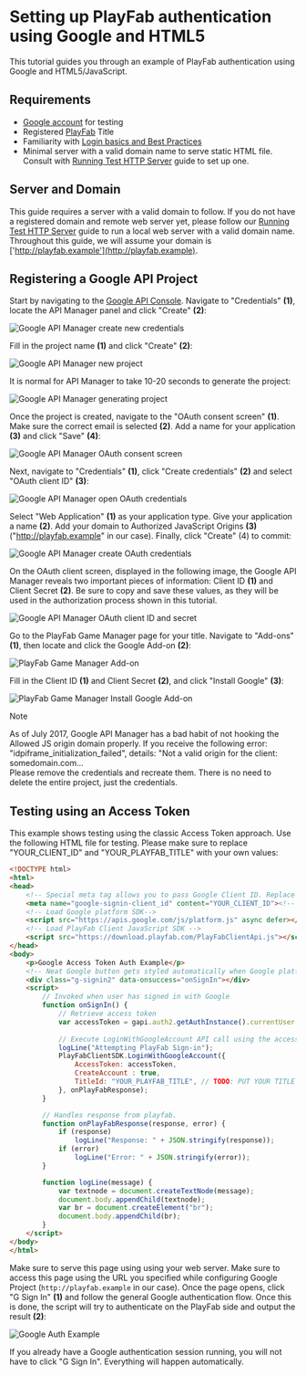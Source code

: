 # Setting up PlayFab authentication using Google and HTML5

This tutorial guides you through an example of PlayFab authentication using Google and HTML5/JavaScript.

## Requirements

- [Google account](https://google.com/) for testing
- Registered [PlayFab](https://playfab.com/) Title
- Familiarity with [Login basics and Best Practices](../../authentication/platform-specific-authentication/login-basics-best-practices)
- Minimal server with a valid domain name to serve static HTML file. Consult with [Running Test HTTP Server](https://api.playfab.com/docs/tutorials/http-server) guide to set up one.

## Server and Domain

This guide requires a server with a valid domain to follow. If you do not have a registered domain and remote web server yet, please follow our [Running Test HTTP Server](https://api.playfab.com/docs/tutorials/http-server) guide to run a local web server with a valid domain name. Throughout this guide, we will assume your domain is ['http://playfab.example'](http://playfab.example).

## Registering a Google API Project

Start by navigating to the [Google API Console](https://console.developers.google.com/). Navigate to "Credentials" **(1)**, locate the API Manager panel and click "Create" **(2)**:

![Google API Manager create new credentials](media/tutorials/google-html5/create-new-credentials.png)  

Fill in the project name **(1)** and click "Create" **(2)**:

![Google API Manager new project](media/tutorials/google-html5/create-new-project.png)  

It is normal for API Manager to take 10-20 seconds to generate the project:

![Google API Manager generating project](media/tutorials/google-html5/generating-project.png)  

Once the project is created, navigate to the "OAuth consent screen" **(1)**. Make sure the correct email is selected **(2)**. Add a name for your application **(3)** and click "Save" **(4)**:

![Google API Manager OAuth consent screen](media/tutorials/google-html5/oauth-consent-screen.png)  

Next, navigate to "Credentials" **(1)**, click "Create credentials" **(2)** and select "OAuth client ID" **(3)**:

![Google API Manager open OAuth credentials](media/tutorials/google-html5/open-oauth-credentials.png)  

Select "Web Application" **(1)** as your application type. Give your application a name **(2)**. Add your domain to Authorized JavaScript Origins **(3)** ("http://playfab.example" in our case). Finally, click "Create" (4) to commit:

![Google API Manager create OAuth credentials](media/tutorials/google-html5/create-oauth-credentials.png)  

On the OAuth client screen, displayed in the following image, the Google API Manager reveals two important pieces of information: Client ID **(1)** and Client Secret **(2)**. Be sure to copy and save these values, as they will be used in the authorization process shown in this tutorial.

![Google API Manager OAuth client ID and secret](media/tutorials/google-html5/oauth-client-credentials.png)  

Go to the PlayFab Game Manager page for your title. Navigate to "Add-ons" **(1)**, then locate and click the Google Add-on **(2)**:

![PlayFab Game Manager Add-on](media/tutorials/google-html5/open-google-add-on.png)  

Fill in the Client ID **(1)** and Client Secret **(2)**, and click "Install Google" **(3)**:

![PlayFab Game Manager Install Google Add-on](media/tutorials/google-html5/install-google-add-on.png)  

> [!NOTE]
> As of July 2017, Google API Manager has a bad habit of not hooking the Allowed JS origin domain properly. If you receive the following error:  
> "idpiframe_initialization_failed", details: "Not a valid origin for the client: somedomain.com...  
> Please remove the credentials and recreate them. There is no need to delete the entire project, just the credentials.

## Testing using an Access Token

This example shows testing using the classic Access Token approach. Use the following HTML file for testing. Please make sure to replace "YOUR_CLIENT_ID" and "YOUR_PLAYFAB_TITLE" with your own values:

```html
<!DOCTYPE html>
<html>
<head>
    <!-- Special meta tag allows you to pass Google Client ID. Replace the content attribute value with your own Client Id -->
    <meta name="google-signin-client_id" content="YOUR_CLIENT_ID"><!-- // TODO: PUT YOUR GOOGLE CLIENT_ID HERE! -->
    <!-- Load Google platform SDK-->
    <script src="https://apis.google.com/js/platform.js" async defer></script>
    <!-- Load PlayFab Client JavaScript SDK -->
    <script src="https://download.playfab.com/PlayFabClientApi.js"></script>
</head>
<body>
    <p>Google Access Token Auth Example</p>
    <!-- Neat Google button gets styled automatically when Google platform SDK is loaded -->
    <div class="g-signin2" data-onsuccess="onSignIn"></div>
    <script>
        // Invoked when user has signed in with Google
        function onSignIn() {
            // Retrieve access token
            var accessToken = gapi.auth2.getAuthInstance().currentUser.get().getAuthResponse(true).access_token;
            
            // Execute LoginWithGoogleAccount API call using the access token. Please replace TitleID with your own.
            logLine("Attempting PlayFab Sign-in");
            PlayFabClientSDK.LoginWithGoogleAccount({
                AccessToken: accessToken,
                CreateAccount : true,            
                TitleId: "YOUR_PLAYFAB_TITLE", // TODO: PUT YOUR TITLE ID HERE!
            }, onPlayFabResponse);
        }

        // Handles response from playfab.
        function onPlayFabResponse(response, error) {
            if (response)
                logLine("Response: " + JSON.stringify(response));
            if (error)
                logLine("Error: " + JSON.stringify(error));
        }

        function logLine(message) {
            var textnode = document.createTextNode(message);
            document.body.appendChild(textnode);
            var br = document.createElement("br");
            document.body.appendChild(br);
        }
    </script>
</body>
</html>
```

Make sure to serve this page using using your web server. Make sure to access this page using the URL you specified while configuring Google Project (`http://playfab.example` in our case). Once the page opens, click "G Sign In" **(1)** and follow the general Google authentication flow. Once this is done, the script will try to authenticate on the  PlayFab side and output the result **(2)**:

![Google Auth Example](media/tutorials/google-html5/google-auth-example.png)  

If you already have a Google authentication session running, you will not have to click "G Sign In". Everything will happen automatically.